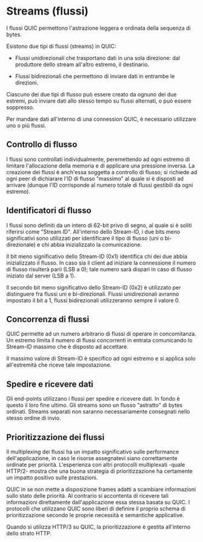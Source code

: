 # Streams (flussi)

I flussi QUIC permettono l'astrazione leggera e ordinata della sequenza di bytes.

Esistono due tipi di flussi (streams) in QUIC:

 - Flussi unidirezionali che trasportano dati in una sola direzione: dal produttore dello stream all'altro estremo, il destinario.

 - Flussi bidirezionali che permettono di inviare dati in entrambe le direzioni.

Ciascuno dei due tipi di flusso può essere creato da ognuno dei due estremi,
può inviare dati allo stesso tempo su flussi alternati, o può essere soppresso.

Per mandare dati all'interno di una connession QUIC, è necessario utilizzare
uno o più flussi.

## Controllo di flusso

I flussi sono controllati individualmente, peremettendo ad ogni estremo di
limitare l'allocazione della memoria e di applicare una pressione inversa.
La creazione dei flussi è anch'essa soggetta a controllo di flusso; si
richiede ad ogni peer di dichiarare l'ID di flusso "massimo" al quale si è
disposti ad arrivare (dunque l'ID corrisponde al numero totale di flussi
gestibili da ogni estremo).

## Identificatori di flusso

I flussi sono definiti da un intero di 62-bit privo di segno, al quale si è
soliti riferirsi come "Stream ID". All'interno dello Stream-ID, i due bits
meno significativi sono utilizzati per identificare il tipo di flusso (uni o
bi-direzionale) e chi abbia inizializzato la comunicazione.

Il bit meno significativo dello Stream-ID (0x1) identifica chi dei due abbia
inizializzato il flusso. In caso sia il client ad iniziare la connessione il
numero di flusso risulterà parii (LSB a 0); tale numero sarà dispari in caso
di flusso iniziato dal server (LSB a 1).

Il secondo bit meno significativo dello Stream-ID (0x2) è utilizzato per
distinguere fra flussi uni e bi-direzionali. Flussi unidirezionali avranno
impostato il bit a 1, flussi bidirezionali utilizzeranno sempre il valore 0.

## Concorrenza di flussi

QUIC permette ad un numero arbitrario di flussi di operare in concomitanza.
Un estremo limita il numero di flussi concorrenti in entrata comunicando lo
Stream-ID massimo che è disposto ad accettare.

Il massimo valore di Stream-ID è specifico ad ogni estremo e si applica solo
all'estremità che riceve tale impostazione.

## Spedire e ricevere dati

Gli end-points utilizzano i flussi per spedire e ricevere dati. In fondo è
questo il loro fine ultimo. Gli streams sono un flusso "astratto" di bytes
ordinati. Streams separati non saranno necessariamente consegnati nello
stesso ordine di invio.

## Prioritizzazione dei flussi

Il multiplexing dei flussi ha un impatto significativo sulle performance
dell'applicazione, in caso le risorse assegnatevi siano correttamente
ordinate per priorità. L'esperienza con altri protocolli multiplexati -quale
HTTP/2- mostra che una buona strategia di prioritizzazione ha certamente un
impatto positivo sulle prestazioni.

QUIC in se non mette a disposizione frames adatti a scambiare informazioni
sullo stato delle priorità. Al contrario si accontenta di ricevere tali
informazioni direttamente dall'applicazione essa stessa basata su QUIC.
I protocolli che utilizzano QUIC sono liberi di definire il proprio schema di
prioritizzazione secondo le proprie necessità e semantiche applicative. 

Quando si utilizza HTTP/3 su QUIC, la prioritizzazione è gestita all'interno
dello strato HTTP.
